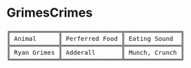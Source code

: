 # GrimesCrimes
<pre>
╔═════════════╦════════════════╦═══════════════╗  
║ Animal      ║ Perferred Food ║ Eating Sound  ║  
╠═════════════╬════════════════╬═══════════════╣  
║ Ryan Grimes ║ Adderall       ║ Munch, Crunch ║  
╚═════════════╩════════════════╩═══════════════╝  
</pre>
